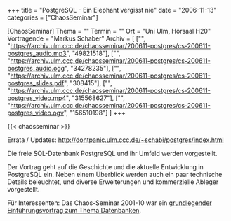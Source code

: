 +++
title = "PostgreSQL - Ein Elephant vergisst nie"
date = "2006-11-13"
categories = ["ChaosSeminar"]

[ChaosSeminar]
Thema = ""
Termin = ""
Ort = "Uni Ulm, Hörsaal H20"
Vortragende = "Markus Schaber"
Archiv = [
	["", "https://archiv.ulm.ccc.de/chaosseminar/200611-postgres/cs-200611-postgres_audio.mp3", "49821518"],
	["", "https://archiv.ulm.ccc.de/chaosseminar/200611-postgres/cs-200611-postgres_audio.ogg", "34278235"],
	["", "https://archiv.ulm.ccc.de/chaosseminar/200611-postgres/cs-200611-postgres_slides.pdf", "308415"],
	["", "https://archiv.ulm.ccc.de/chaosseminar/200611-postgres/cs-200611-postgres_video.mp4", "315568627"],
	["", "https://archiv.ulm.ccc.de/chaosseminar/200611-postgres/cs-200611-postgres_video.ogv", "156510198"]
	]
+++

{{< chaosseminar >}}
 
Errata / Updates: http://dontpanic.ulm.ccc.de/~schabi/postgres/index.html

Die freie SQL-Datenbank PostgreSQL und ihr Umfeld werden vorgestellt.

Der Vortrag geht auf die Geschichte und die aktuelle Entwicklung in PostgreSQL ein. Neben einem Überblick werden auch ein paar technische Details beleuchtet, und diverse Erweiterungen und kommerzielle Ableger vorgestellt.


Für Interessenten: Das Chaos-Seminar 2001-10 war ein
[grundlegender Einführungsvortrag zum Thema Datenbanken](../2001_10_Datenbanken).
